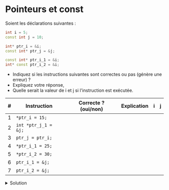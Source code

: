 # Pointeurs et const

Soient les déclarations suivantes :

~~~cpp
int i = 5;
const int j = 10;

int* ptr_i = &i;
const int* ptr_j = &j;

const int* ptr_i_1 = &i;
int* const ptr_i_2 = &i;
~~~

- Indiquez si les instructions suivantes sont correctes ou pas (génère une erreur) ? 
- Expliquez votre réponse, 
- Quelle serait la valeur de i et j si l'instruction est exécutée.


| # | Instruction         | Correcte ? (oui/non) | Explication |  i  |  j  |
|---| ------------------- | -------------------- | ----------- | --- | --- |
| 1 | `*ptr_i = 15;`      |                      |             |     |     |
| 2 | `int *ptr_j_1 = &j;`|                      |             |     |     |
| 3 | `ptr_j = ptr_i;`    |                      |             |     |     |
| 4 | `*ptr_i_1 = 25;`    |                      |             |     |     |
| 5 | `*ptr_i_2 = 30;`    |                      |             |     |     |
| 6 | `ptr_i_1 = &j;`     |                      |             |     |     |
| 7 | `ptr_i_2 = &j;`     |                      |             |     |     |



    

<details>
<summary>Solution</summary>

| # | Instruction         | Correcte | Explication                                                                  |  i  |  j  |
|---| ------------------- | ---------| ---------------------------------------------------------------------------- | --- | --- |
| 1 | `*ptr_i = 15;`      |   oui    | i est modifiable                                                             |  15 |  10 |
| 2 | `int *ptr_j_1 = &j;`|   non    | on ne peux pas initialiser un pointeur int avec un rvalue de type const int  |     |     |
| 3 | `ptr_j = ptr_i;`    |   oui    | ptr_j est modifiable                                                         |   5 |  10 |
| 4 | `*ptr_i_1 = 25;`    |   non    | un pointeur vers une valeur constante                                        |     |     |
| 5 | `*ptr_i_2 = 30;`    |   oui    | const pointer vers non const lvalue                                          |  30 |  10 |
| 6 | `ptr_i_1 = &j;`     |   oui    | ptr_i_1 est modifiable (non cost)                                            |   5 |  10 |
| 7 | `ptr_i_2 = &j;`     |   non    | ptr_i_2 est un pointeur constant et serait lié à une constante               |     |     |


</details>
